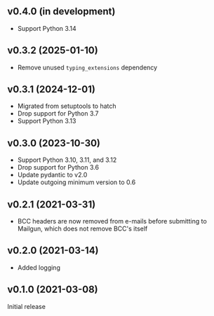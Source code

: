 v0.4.0 (in development)
-----------------------
- Support Python 3.14

v0.3.2 (2025-01-10)
-------------------
- Remove unused `typing_extensions` dependency

v0.3.1 (2024-12-01)
-------------------
- Migrated from setuptools to hatch
- Drop support for Python 3.7
- Support Python 3.13

v0.3.0 (2023-10-30)
-------------------
- Support Python 3.10, 3.11, and 3.12
- Drop support for Python 3.6
- Update pydantic to v2.0
- Update outgoing minimum version to 0.6

v0.2.1 (2021-03-31)
-------------------
- BCC headers are now removed from e-mails before submitting to Mailgun, which
  does not remove BCC's itself

v0.2.0 (2021-03-14)
-------------------
- Added logging

v0.1.0 (2021-03-08)
-------------------
Initial release
